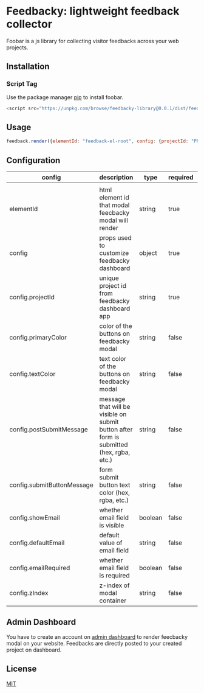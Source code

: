 # Feedbacky: lightweight feedback collector

Foobar is a js library for collecting visitor feedbacks across your web projects.

## Installation

### Script Tag

Use the package manager [pip](https://pip.pypa.io/en/stable/) to install foobar.

```javascript
<script src="https://unpkg.com/browse/feedbacky-library@0.0.1/dist/feedbacky.js"></script>
```

## Usage

```javascript
feedback.render({elementId: "feedback-el-root", config: {projectId: "PROJECT_ID_FROM_DASHBOARD_APP"})
```

## Configuration

| **config**                 | **description**                                                                         | **type** | **required** | **default**                  |
|----------------------------|-----------------------------------------------------------------------------------------|----------|--------------|------------------------------|
|                            |                                                                                         |          |              |                              |
| elementId                  | html element id that modal feecbacky modal will render                                  | string   | true         | null                         |
| config                     | props used to customize feedbacky dashboard                                             | object   | true         | null                         |
| config.projectId           | unique project id from feedbacky dashboard app                                          | string   | true         | null                         |
| config.primaryColor        | color of the buttons on feedbacky modal                                                 | string   | false        | #764abc                      |
| config.textColor           | text color of the buttons on feedbacky modal                                            | string   | false        | #ffffff                      |
| config.postSubmitMessage   | message that will be visible on submit button after form is submitted (hex, rgba, etc.) | string   | false        | "Thanks four your feedback!" |
| config.submitButtonMessage | form submit button text color (hex, rgba, etc.)                                         | string   | false        | "Send Feedback!"             |
| config.showEmail           | whether email field is visible                                                          | boolean  | false        | false                        |
| config.defaultEmail        | default value of email field                                                            | string   | false        | ""                           |
| config.emailRequired       | whether email field is required                                                         | boolean  | false        | false                        |
| config.zIndex              | z-index of modal container                                                              | string   | false        | 999999                       |


## Admin Dashboard
You have to create an account on [admin dashboard](https://feedbacky-dashboard.herokuapp.com/) to render feecbacky modal on your website. Feedbacks are directly posted to your created project on dashboard.


## License
[MIT](https://choosealicense.com/licenses/mit/)
